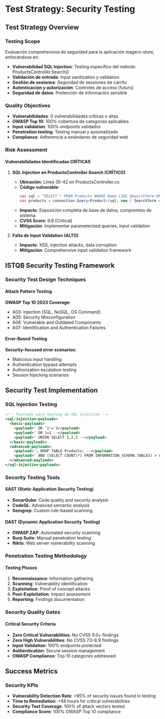 # Test Strategy: Security Testing

## Test Strategy Overview

### Testing Scope
Evaluación comprehensiva de seguridad para la aplicación magero-store, enfocándose en:

- **Vulnerabilidad SQL Injection**: Testing específico del método ProductsController.Search()
- **Validación de entrada**: Input sanitization y validation
- **Gestión de sesiones**: Seguridad de sessiones de carrito
- **Autenticación y autorización**: Controles de acceso (futuro)
- **Seguridad de datos**: Protección de información sensible

### Quality Objectives
- **Vulnerabilidades**: 0 vulnerabilidades críticas o altas
- **OWASP Top 10**: 100% cobertura de categorías aplicables
- **Input validation**: 100% endpoints validados
- **Penetration testing**: Testing manual y automatizado
- **Compliance**: Adherencia a estándares de seguridad web

### Risk Assessment

#### Vulnerabilidades Identificadas CRÍTICAS

1. **SQL Injection en ProductsController.Search (CRÍTICO)**
   - **Ubicación**: Línea 35-42 en ProductsController.cs
   - **Código vulnerable**: 
     ```csharp
     var sql = "SELECT * FROM Products WHERE Name LIKE @SearchTerm OR Description LIKE @SearchTerm";
     var products = connection.Query<Product>(sql, new { SearchTerm = "%" + searchTerm + "%" }).ToList();
     ```
   - **Impacto**: Exposición completa de base de datos, compromiso de sistema
   - **CVSS Score**: 9.8 (Critical)
   - **Mitigación**: Implementar parameterized queries, input validation

2. **Falta de Input Validation (ALTO)**
   - **Impacto**: XSS, injection attacks, data corruption
   - **Mitigación**: Comprehensive input validation framework

## ISTQB Security Testing Framework

### Security Test Design Techniques

#### Attack Pattern Testing
**OWASP Top 10 2023 Coverage:**
- A03: Injection (SQL, NoSQL, OS Command)
- A05: Security Misconfiguration
- A06: Vulnerable and Outdated Components
- A07: Identification and Authentication Failures

#### Error-Based Testing
**Security-focused error scenarios:**
- Malicious input handling
- Authentication bypass attempts
- Authorization escalation testing
- Session hijacking scenarios

## Security Test Implementation

### SQL Injection Testing
```xml
<!-- Payloads para testing de SQL injection -->
<sql-injection-payloads>
  <basic-payloads>
    <payload>' OR '1'='1</payload>
    <payload>' OR 1=1 --</payload>
    <payload>' UNION SELECT 1,2,3 --</payload>
  </basic-payloads>
  <advanced-payloads>
    <payload>'; DROP TABLE Products; --</payload>
    <payload>' AND (SELECT COUNT(*) FROM INFORMATION_SCHEMA.TABLES) > 0 --</payload>
  </advanced-payloads>
</sql-injection-payloads>
```

### Security Testing Tools

#### SAST (Static Application Security Testing)
- **SonarQube**: Code quality and security analysis
- **CodeQL**: Advanced semantic analysis
- **Semgrep**: Custom rule-based scanning

#### DAST (Dynamic Application Security Testing)
- **OWASP ZAP**: Automated security scanning
- **Burp Suite**: Manual penetration testing
- **Nikto**: Web server vulnerability scanning

### Penetration Testing Methodology

#### Testing Phases
1. **Reconnaissance**: Information gathering
2. **Scanning**: Vulnerability identification
3. **Exploitation**: Proof of concept attacks
4. **Post-Exploitation**: Impact assessment
5. **Reporting**: Findings documentation

### Security Quality Gates

#### Critical Security Criteria
- **Zero Critical Vulnerabilities**: No CVSS 9.0+ findings
- **Zero High Vulnerabilities**: No CVSS 7.0-8.9 findings
- **Input Validation**: 100% endpoints protected
- **Authentication**: Secure session management
- **OWASP Compliance**: Top 10 categories addressed

## Success Metrics

### Security KPIs
- **Vulnerability Detection Rate**: >95% of security issues found in testing
- **Time to Remediation**: <48 hours for critical vulnerabilities
- **Security Test Coverage**: 100% of attack vectors tested
- **Compliance Score**: 100% OWASP Top 10 compliance